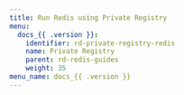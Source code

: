 ```yaml
---
title: Run Redis using Private Registry
menu:
  docs_{{ .version }}:
    identifier: rd-private-registry-redis
    name: Private Registry
    parent: rd-redis-guides
    weight: 35
menu_name: docs_{{ .version }}
---
```

